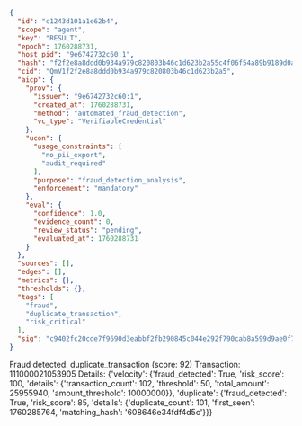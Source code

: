 ```json
{
  "id": "c1243d101a1e62b4",
  "scope": "agent",
  "key": "RESULT",
  "epoch": 1760288731,
  "host_pid": "9e6742732c60:1",
  "hash": "f2f2e8a8ddd0b934a979c820803b46c1d623b2a55c4f06f54a89b9189d0a8227",
  "cid": "QmV1f2f2e8a8ddd0b934a979c820803b46c1d623b2a5",
  "aicp": {
    "prov": {
      "issuer": "9e6742732c60:1",
      "created_at": 1760288731,
      "method": "automated_fraud_detection",
      "vc_type": "VerifiableCredential"
    },
    "ucon": {
      "usage_constraints": [
        "no_pii_export",
        "audit_required"
      ],
      "purpose": "fraud_detection_analysis",
      "enforcement": "mandatory"
    },
    "eval": {
      "confidence": 1.0,
      "evidence_count": 0,
      "review_status": "pending",
      "evaluated_at": 1760288731
    }
  },
  "sources": [],
  "edges": [],
  "metrics": {},
  "thresholds": {},
  "tags": [
    "fraud",
    "duplicate_transaction",
    "risk_critical"
  ],
  "sig": "c9402fc20cde7f9690d3eabbf2fb290845c044e292f790cab8a599d9ae0f7e06"
}
```

Fraud detected: duplicate_transaction (score: 92)
Transaction: 111000021053905
Details: {'velocity': {'fraud_detected': True, 'risk_score': 100, 'details': {'transaction_count': 102, 'threshold': 50, 'total_amount': 25955940, 'amount_threshold': 10000000}}, 'duplicate': {'fraud_detected': True, 'risk_score': 85, 'details': {'duplicate_count': 101, 'first_seen': 1760285764, 'matching_hash': '608646e34fdf4d5c'}}}